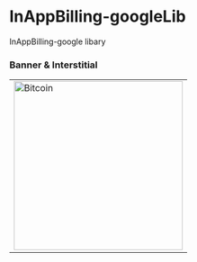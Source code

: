 # InAppBilling-googleLib
InAppBilling-google libary

<h3> Banner & Interstitial </h3>
<table>
  <tr>
    <td><img src="Art/screen" width=300 alt="Bitcoin"></td>
  </tr>
</table>
